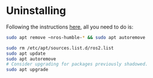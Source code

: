 # Uninstalling

Following the instructions [here](https://docs.ros.org/en/humble/Installation/Ubuntu-Install-Debians.html#uninstall), all you need to do is:

```bash
sudo apt remove ~nros-humble-* && sudo apt autoremove
```

```bash
sudo rm /etc/apt/sources.list.d/ros2.list
sudo apt update
sudo apt autoremove
# Consider upgrading for packages previously shadowed.
sudo apt upgrade
```
